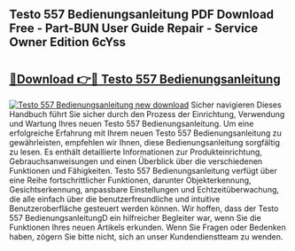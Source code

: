 ## Testo 557 Bedienungsanleitung PDF Download Free - Part-BUN User Guide Repair - Service Owner Edition 6cYss

# <h2><a href="http://df2rh4.blite.top/?on=Testo+557+Bedienungsanleitung">🔗Download 👉🔴 Testo 557 Bedienungsanleitung</a></h2>

[![Testo 557 Bedienungsanleitung new download](https://i.imgur.com/lujVjoI.png)](http://df2rh4.blite.top/?on=Testo+557+Bedienungsanleitung)
Sicher navigieren Dieses Handbuch führt Sie sicher durch den Prozess der Einrichtung, Verwendung und Wartung Ihres neuen Testo 557 Bedienungsanleitung. Um eine erfolgreiche Erfahrung mit Ihrem neuen Testo 557 Bedienungsanleitung zu gewährleisten, empfehlen wir Ihnen, diese Bedienungsanleitung sorgfältig zu lesen. Es enthält detaillierte Informationen zur Produkteinrichtung, Gebrauchsanweisungen und einen Überblick über die verschiedenen Funktionen und Fähigkeiten. Testo 557 Bedienungsanleitung verfügt über eine Reihe fortschrittlicher Funktionen, darunter Objekterkennung, Gesichtserkennung, anpassbare Einstellungen und Echtzeitüberwachung, die alle einfach über die benutzerfreundliche und intuitive Benutzeroberfläche gesteuert werden können. Wir hoffen, dass der Testo 557 BedienungsanleitungD ein hilfreicher Begleiter war, wenn Sie die Funktionen Ihres neuen Artikels erkunden. Wenn Sie Fragen oder Bedenken haben, zögern Sie bitte nicht, sich an unser Kundendienstteam zu wenden.
